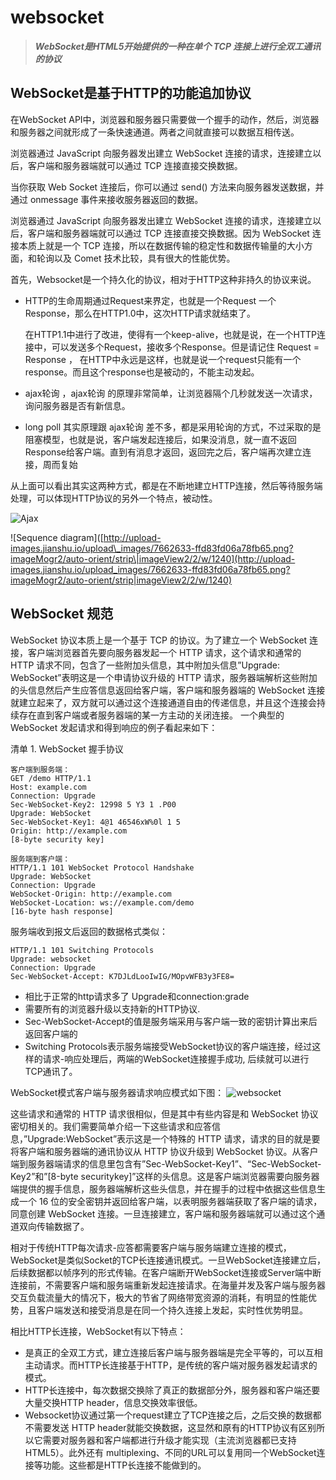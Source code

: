 # websocket

> _**WebSocket是HTML5开始提供的一种在单个 TCP 连接上进行全双工通讯的协议**_

## WebSocket是基于HTTP的功能追加协议

在WebSocket API中，浏览器和服务器只需要做一个握手的动作，然后，浏览器和服务器之间就形成了一条快速通道。两者之间就直接可以数据互相传送。

浏览器通过 JavaScript 向服务器发出建立 WebSocket 连接的请求，连接建立以后，客户端和服务器端就可以通过 TCP 连接直接交换数据。

当你获取 Web Socket 连接后，你可以通过 send\(\) 方法来向服务器发送数据，并通过 onmessage 事件来接收服务器返回的数据。

浏览器通过 JavaScript 向服务器发出建立 WebSocket 连接的请求，连接建立以后，客户端和服务器端就可以通过 TCP 连接直接交换数据。因为 WebSocket 连接本质上就是一个 TCP 连接，所以在数据传输的稳定性和数据传输量的大小方面，和轮询以及 Comet 技术比较，具有很大的性能优势。

首先，Websocket是一个持久化的协议，相对于HTTP这种非持久的协议来说。

* HTTP的生命周期通过Request来界定，也就是一个Request 一个Response，那么在HTTP1.0中，这次HTTP请求就结束了。

  在HTTP1.1中进行了改进，使得有一个keep-alive，也就是说，在一个HTTP连接中，可以发送多个Request，接收多个Response。但是请记住 Request = Response ， 在HTTP中永远是这样，也就是说一个request只能有一个response。而且这个response也是被动的，不能主动发起。

* ajax轮询 ，ajax轮询 的原理非常简单，让浏览器隔个几秒就发送一次请求，询问服务器是否有新信息。
* long poll 其实原理跟 ajax轮询 差不多，都是采用轮询的方式，不过采取的是阻塞模型，也就是说，客户端发起连接后，如果没消息，就一直不返回Response给客户端。直到有消息才返回，返回完之后，客户端再次建立连接，周而复始

从上面可以看出其实这两种方式，都是在不断地建立HTTP连接，然后等待服务端处理，可以体现HTTP协议的另外一个特点，被动性。

![Ajax](http://upload-images.jianshu.io/upload_images/7662633-3fe35ff5434a3165.png?imageMogr2/auto-orient/strip|imageView2/2/w/1240)

!\[Sequence diagram\]\([http://upload-images.jianshu.io/upload\_images/7662633-ffd83fd06a78fb65.png?imageMogr2/auto-orient/strip\|imageView2/2/w/1240](http://upload-images.jianshu.io/upload_images/7662633-ffd83fd06a78fb65.png?imageMogr2/auto-orient/strip|imageView2/2/w/1240)

## WebSocket 规范

WebSocket 协议本质上是一个基于 TCP 的协议。为了建立一个 WebSocket 连接，客户端浏览器首先要向服务器发起一个 HTTP 请求，这个请求和通常的 HTTP 请求不同，包含了一些附加头信息，其中附加头信息”Upgrade: WebSocket”表明这是一个申请协议升级的 HTTP 请求，服务器端解析这些附加的头信息然后产生应答信息返回给客户端，客户端和服务器端的 WebSocket 连接就建立起来了，双方就可以通过这个连接通道自由的传递信息，并且这个连接会持续存在直到客户端或者服务器端的某一方主动的关闭连接。 一个典型的 WebSocket 发起请求和得到响应的例子看起来如下：

清单 1. WebSocket 握手协议

```text
客户端到服务端： 
GET /demo HTTP/1.1 
Host: example.com 
Connection: Upgrade 
Sec-WebSocket-Key2: 12998 5 Y3 1 .P00 
Upgrade: WebSocket 
Sec-WebSocket-Key1: 4@1 46546xW%0l 1 5 
Origin: http://example.com 
[8-byte security key] 

服务端到客户端：
HTTP/1.1 101 WebSocket Protocol Handshake 
Upgrade: WebSocket 
Connection: Upgrade 
WebSocket-Origin: http://example.com 
WebSocket-Location: ws://example.com/demo 
[16-byte hash response]
```

服务端收到报文后返回的数据格式类似：

```text
HTTP/1.1 101 Switching Protocols
Upgrade: websocket
Connection: Upgrade
Sec-WebSocket-Accept: K7DJLdLooIwIG/MOpvWFB3y3FE8=
```

* 相比于正常的http请求多了 Upgrade和connection:grade
* 需要所有的浏览器升级以支持新的HTTP协议.
* Sec-WebSocket-Accept的值是服务端采用与客户端一致的密钥计算出来后返回客户端的
* Switching Protocols表示服务端接受WebSocket协议的客户端连接，经过这样的请求-响应处理后，两端的WebSocket连接握手成功, 后续就可以进行TCP通讯了。

WebSocket模式客户端与服务器请求响应模式如下图： ![websocket](http://upload-images.jianshu.io/upload_images/7662633-154d3f211e2f40b2.png?imageMogr2/auto-orient/strip|imageView2/2/w/1240)

这些请求和通常的 HTTP 请求很相似，但是其中有些内容是和 WebSocket 协议密切相关的。我们需要简单介绍一下这些请求和应答信息，”Upgrade:WebSocket”表示这是一个特殊的 HTTP 请求，请求的目的就是要将客户端和服务器端的通讯协议从 HTTP 协议升级到 WebSocket 协议。从客户端到服务器端请求的信息里包含有”Sec-WebSocket-Key1”、“Sec-WebSocket-Key2”和”\[8-byte securitykey\]”这样的头信息。这是客户端浏览器需要向服务器端提供的握手信息，服务器端解析这些头信息，并在握手的过程中依据这些信息生成一个 16 位的安全密钥并返回给客户端，以表明服务器端获取了客户端的请求，同意创建 WebSocket 连接。一旦连接建立，客户端和服务器端就可以通过这个通道双向传输数据了。

相对于传统HTTP每次请求-应答都需要客户端与服务端建立连接的模式，WebSocket是类似Socket的TCP长连接通讯模式。一旦WebSocket连接建立后，后续数据都以帧序列的形式传输。在客户端断开WebSocket连接或Server端中断连接前，不需要客户端和服务端重新发起连接请求。在海量并发及客户端与服务器交互负载流量大的情况下，极大的节省了网络带宽资源的消耗，有明显的性能优势，且客户端发送和接受消息是在同一个持久连接上发起，实时性优势明显。

相比HTTP长连接，WebSocket有以下特点：

* 是真正的全双工方式，建立连接后客户端与服务器端是完全平等的，可以互相主动请求。而HTTP长连接基于HTTP，是传统的客户端对服务器发起请求的模式。
* HTTP长连接中，每次数据交换除了真正的数据部分外，服务器和客户端还要大量交换HTTP header，信息交换效率很低。
* Websocket协议通过第一个request建立了TCP连接之后，之后交换的数据都不需要发送 HTTP header就能交换数据，这显然和原有的HTTP协议有区别所以它需要对服务器和客户端都进行升级才能实现（主流浏览器都已支持HTML5）。此外还有 multiplexing、不同的URL可以复用同一个WebSocket连接等功能。这些都是HTTP长连接不能做到的。

